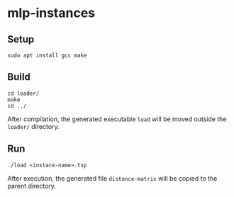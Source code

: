# mlp-instances 

## Setup

```
sudo apt install gcc make
```

## Build

```
cd loader/
make
cd ../
```
After compilation, the generated executable `load` will be moved outside the `loader/` directory.

## Run

```
./load <instace-name>.tsp
```
After execution, the generated file `distance-matrix` will be copied to the parent directory.
